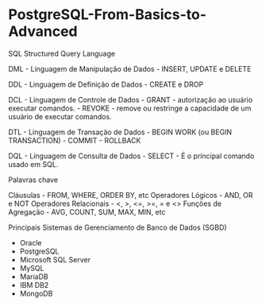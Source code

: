 # PostgreSQL-From-Basics-to-Advanced

SQL Structured Query Language

DML - Linguagem de Manipulação de Dados
    - INSERT, UPDATE e DELETE

DDL - Linguagem de Definição de Dados
    - CREATE e DROP

DCL - Linguagem de Controle de Dados
    - GRANT - autorização ao usuário executar comandos.
    - REVOKE - remove ou restringe a capacidade de um usuário de executar comandos.

DTL - Linguagem de Transação de Dados
    - BEGIN WORK (ou BEGIN TRANSACTION) - COMMIT - ROLLBACK

DQL - Linguagem de Consulta de Dados
    - SELECT - É o principal comando usado em SQL.

Palavras chave

Cláusulas - FROM, WHERE, ORDER BY, etc 
Operadores Lógicos - AND, OR e NOT
Operadores Relacionais - <, >, <=, >=, = e <>
Funções de Agregação - AVG, COUNT, SUM, MAX, MIN, etc

Principais Sistemas de Gerenciamento de Banco de Dados (SGBD)

- Oracle
- PostgreSQL
- Microsoft SQL Server
- MySQL
- MariaDB
- IBM DB2
- MongoDB